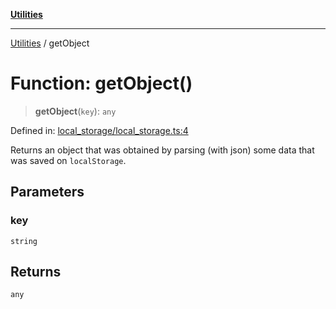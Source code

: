 [**Utilities**](../README.md)

***

[Utilities](../README.md) / getObject

# Function: getObject()

> **getObject**(`key`): `any`

Defined in: [local\_storage/local\_storage.ts:4](https://github.com/noobiept/utilities/blob/786efe35015e1a6c21914057e8b0d5fc10429d8e/source/local_storage/local_storage.ts#L4)

Returns an object that was obtained by parsing (with json) some data that was saved on `localStorage`.

## Parameters

### key

`string`

## Returns

`any`
